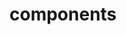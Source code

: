 <!-- Space: Projects -->
<!-- Parent: CookiecutterBase -->
<!-- Title: Components CookiecutterBase -->

<!-- Label: CookiecutterBase -->
<!-- Label: Project -->
<!-- Label: Components -->
<!-- Include: disclaimer.md -->
<!-- Include: ac:toc -->

# components
